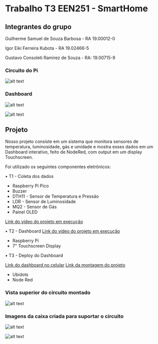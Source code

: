 # Trabalho T3 EEN251 - SmartHome

## Integrantes do grupo
Guilherme Samuel de Souza Barbosa - RA 19.00012-0

Igor Eiki Ferreira Kubota - RA 19.02466-5

Gustavo Consoleti Ramirez de Souza - RA: 19.00715-9


### Circuito do Pi
![alt text](imgs/Eletronica.jpeg "Eletronica")

### Dashboard
![alt text](imgs/Dashboard1.jpeg "Dashboard_1")

![alt text](imgs/Dashboard2.jpeg "Dashboard_2")

## Projeto

Nosso projeto consiste em um sistema que monitora sensores de temperatura, luminosidade, gás e umidade e mostra esses dados em um Dashboard interativo, feito de NodeRed, com output em um display Touchscreen.

Foi utilizado os seguintes componentes eletrônicos:

• T1 - Coleta dos dados
- Raspberry Pi Pico
- Buzzer
- DTH11 - Sensor de Temperatura e Pressão
- LDR - Sensor de Luminosidade
- MQ2 - Sensor de Gás
- Painel OLED

[Link do vídeo do projeto em execução](https://youtu.be/hk8b_z8nRYc)

• T2 - Dashboard
[Link do vídeo do projeto em execução](https://www.youtube.com/watch?v=4Dw4A4rD4js)

- Raspberry Pi
- 7" Touchscreen Display

• T3 - Deploy do Dashboard

[Link do dashboard no celular](https://youtu.be/EO3uwopUiKc)
[Link da montagem do projeto](https://youtu.be/5shehG-GXBo)


- Ubidots
- Node Red

### Vista superior do circuito montado
![alt text](imgs/circuito.jpeg "circuito")

### Imagens da caixa criada para suportar o circuito
![alt text](imgs/Caixa%20semi-montada.jpeg "caixa-semi")

![alt text](imgs/Caixa%20completa.jpeg "caixa_full")

